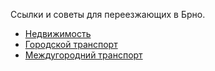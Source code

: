 Ссылки и советы для переезжающих в Брно. 

* [Недвижимость](content/недвижимость.md)
* [Городской транспорт](content/городской_транспорт.md)
* [Междугородний транспорт](content/междугородний_транспорт.md)

